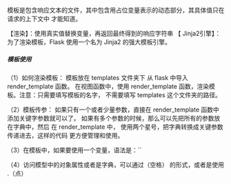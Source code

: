 模板是包含响应文本的文件，其中包含用占位变量表示的动态部分，其具体值只在请求的上下文中 才能知道。

【渲染】：使用真实值替换变量，再返回最终得到的响应字符串
【 Jinja2引擎】：为了渲染模板，Flask 使用一个名为 Jinja2 的强大模板引擎。
##### 模板使用

（1）如何渲染模板：
 模板放在 templates 文件夹下 从 flask 中导入 render_template 函数。 在视图函数中，使用 render_template 函数，渲染模板。注意：只需要填写模板的名字， 不需要填写 templates 这个文件夹的路径。

（2）模板传参：
 如果只有一个或者少量参数，直接在 render_template 函数中添加关键字参数就可以了。 如果有多个参数的时候，那么可以先把所有的参数放在字典中，然后 在 render_template 中， 使用两个星号，把字典转换成关键参数传递进去，这样的代码 更方便管理和使用。

（3）在模板中，如果要使用一个变量，语法是：`` 

（4）访问模型中的对象属性或者是字典，可以通过（空格） 的形式，或者是使用 .（点）
